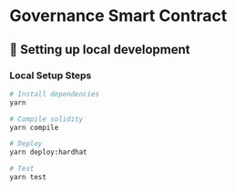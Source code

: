 # Governance Smart Contract

## 🔧 Setting up local development

### Local Setup Steps

```sh
# Install dependencies
yarn

# Compile solidity
yarn compile

# Deploy
yarn deploy:hardhat

# Test
yarn test
```
